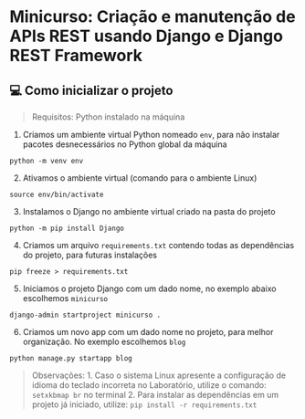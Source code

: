 # Minicurso: Criação e manutenção de APIs REST usando Django e Django REST Framework

## 💻 Como inicializar o projeto

> Requisitos: Python instalado na máquina

1. Criamos um ambiente virtual Python nomeado `env`, para não instalar pacotes desnecessários no Python global da máquina
```
python -m venv env
```

2. Ativamos o ambiente virtual (comando para o ambiente Linux)
```
source env/bin/activate
```

3. Instalamos o Django no ambiente virtual criado na pasta do projeto
```
python -m pip install Django
```

4. Criamos um arquivo `requirements.txt` contendo todas as dependências do projeto, para futuras instalações
```
pip freeze > requirements.txt
```

5. Iniciamos o projeto Django com um dado nome, no exemplo abaixo escolhemos `minicurso`
```
django-admin startproject minicurso .
```

6. Criamos um novo app com um dado nome no projeto, para melhor organização. No exemplo escolhemos `blog`
```
python manage.py startapp blog
```
> Observações: 
    1. Caso o sistema Linux apresente a configuração de idioma do teclado incorreta no Laboratório, utilize o comando: `setxkbmap br` no terminal
    2. Para instalar as dependências em um projeto já iniciado, utilize: `pip install -r requirements.txt`